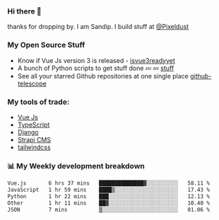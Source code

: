 ### Hi there 👋

thanks for dropping by.
I am Sandip. I build stuff at [@Pixeldust](github.com/pixeldust-in/)

###  **My Open Source Stuff**

 - Know if Vue Js version 3 is released -  [isvue3readyyet](https://github.com/sandiprb/isvue3readyyet)
 - A bunch of Python scripts to get stuff done 💤 💤 [stuff](https://github.com/sandiprb/stuff)
 - See all your starred Github repositories at one single place [github-telescope](https://github.com/sandiprb/github-telescope)



###  **My tools of trade:**
 - [Vue Js](https://github.com/vuejs/vue/)
 - [TypeScript](https://github.com/microsoft/TypeScript)
 - [Django](github.com/django/django)
 - [Strapi CMS](github.com/strapi/strapi)
 - [tailwindcss](https://github.com/tailwindlabs/tailwindcss)


###  📊 **My Weekly development breakdown**
<!--START_SECTION:waka-->

```txt
Vue.js       6 hrs 37 mins   ██████████████▓░░░░░░░░░░   58.11 %
JavaScript   1 hr 59 mins    ████▒░░░░░░░░░░░░░░░░░░░░   17.43 %
Python       1 hr 22 mins    ███░░░░░░░░░░░░░░░░░░░░░░   12.13 %
Other        1 hr 11 mins    ██▓░░░░░░░░░░░░░░░░░░░░░░   10.40 %
JSON         7 mins          ▒░░░░░░░░░░░░░░░░░░░░░░░░   01.06 %
```

<!--END_SECTION:waka-->
